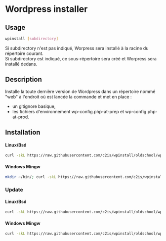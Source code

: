 # Wordpress installer

## Usage
```sh
wpinstall [subdirectory]
```

Si subdirectory n'est pas indiqué, Worpress sera installé à la racine du répertoire courant.  
Si subdirectory est indiqué, ce sous-répertoire sera créé et Worpress sera installé dedans. 

## Description
Installe la toute dernière version de Wordpress dans un répertoire nommé "web" à l'endroit où est lancée la commande et met en place :

- un gitignore basique,
- les fichiers d'environnement wp-config.php-at-prep et wp-config.php-at-prod.

## Installation

#### Linux/Bsd
```sh
curl -skL https://raw.githubusercontent.com/c2is/wpinstall/oldschool/wpinstall.sh --output /usr/local/bin/wpinstall; chmod +x /usr/local/bin/wpinstall;
```

#### Windows Mingw
```sh
mkdir ~/bin/; curl -skL https://raw.githubusercontent.com/c2is/wpinstall/oldschool/wpinstall.sh --output ~/bin/wpinstall; chmod +x ~/bin/wpinstall;
```

### Update

#### Linux/Bsd
```sh
curl -skL https://raw.githubusercontent.com/c2is/wpinstall/oldschool/wpinstall.sh --output /usr/local/bin/wpinstall;
```

#### Windows Mingw
```sh
curl -skL https://raw.githubusercontent.com/c2is/wpinstall/oldschool/wpinstall.sh --output ~/bin/wpinstall;
```